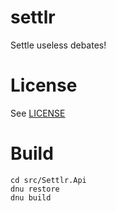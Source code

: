 # settlr
Settle useless debates!

# License
See [LICENSE](LICENSE)

# Build
```
cd src/Settlr.Api
dnu restore
dnu build
```